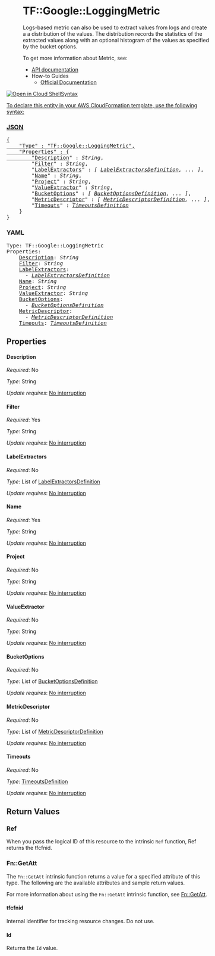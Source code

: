 # TF::Google::LoggingMetric

Logs-based metric can also be used to extract values from logs and create a a distribution
of the values. The distribution records the statistics of the extracted values along with
an optional histogram of the values as specified by the bucket options.


To get more information about Metric, see:

* [API documentation](https://cloud.google.com/logging/docs/reference/v2/rest/v2/projects.metrics/create)
* How-to Guides
    * [Official Documentation](https://cloud.google.com/logging/docs/apis)

<div class = "oics-button" style="float: right; margin: 0 0 -15px">
  <a href="https://console.cloud.google.com/cloudshell/open?cloudshell_git_repo=https%3A%2F%2Fgithub.com%2Fterraform-google-modules%2Fdocs-examples.git&cloudshell_working_dir=logging_metric_basic&cloudshell_image=gcr.io%2Fgraphite-cloud-shell-images%2Fterraform%3Alatest&open_in_editor=main.tf&cloudshell_print=.%2Fmotd&cloudshell_tutorial=.%2Ftutorial.md" target="_blank">
    <img alt="Open in Cloud Shell" src="//gstatic.com/cloudssh/images/open-btn.sv...

## Syntax

To declare this entity in your AWS CloudFormation template, use the following syntax:

### JSON

<pre>
{
    "Type" : "TF::Google::LoggingMetric",
    "Properties" : {
        "<a href="#description" title="Description">Description</a>" : <i>String</i>,
        "<a href="#filter" title="Filter">Filter</a>" : <i>String</i>,
        "<a href="#labelextractors" title="LabelExtractors">LabelExtractors</a>" : <i>[ <a href="labelextractorsdefinition.md">LabelExtractorsDefinition</a>, ... ]</i>,
        "<a href="#name" title="Name">Name</a>" : <i>String</i>,
        "<a href="#project" title="Project">Project</a>" : <i>String</i>,
        "<a href="#valueextractor" title="ValueExtractor">ValueExtractor</a>" : <i>String</i>,
        "<a href="#bucketoptions" title="BucketOptions">BucketOptions</a>" : <i>[ <a href="bucketoptionsdefinition.md">BucketOptionsDefinition</a>, ... ]</i>,
        "<a href="#metricdescriptor" title="MetricDescriptor">MetricDescriptor</a>" : <i>[ <a href="metricdescriptordefinition.md">MetricDescriptorDefinition</a>, ... ]</i>,
        "<a href="#timeouts" title="Timeouts">Timeouts</a>" : <i><a href="timeoutsdefinition.md">TimeoutsDefinition</a></i>
    }
}
</pre>

### YAML

<pre>
Type: TF::Google::LoggingMetric
Properties:
    <a href="#description" title="Description">Description</a>: <i>String</i>
    <a href="#filter" title="Filter">Filter</a>: <i>String</i>
    <a href="#labelextractors" title="LabelExtractors">LabelExtractors</a>: <i>
      - <a href="labelextractorsdefinition.md">LabelExtractorsDefinition</a></i>
    <a href="#name" title="Name">Name</a>: <i>String</i>
    <a href="#project" title="Project">Project</a>: <i>String</i>
    <a href="#valueextractor" title="ValueExtractor">ValueExtractor</a>: <i>String</i>
    <a href="#bucketoptions" title="BucketOptions">BucketOptions</a>: <i>
      - <a href="bucketoptionsdefinition.md">BucketOptionsDefinition</a></i>
    <a href="#metricdescriptor" title="MetricDescriptor">MetricDescriptor</a>: <i>
      - <a href="metricdescriptordefinition.md">MetricDescriptorDefinition</a></i>
    <a href="#timeouts" title="Timeouts">Timeouts</a>: <i><a href="timeoutsdefinition.md">TimeoutsDefinition</a></i>
</pre>

## Properties

#### Description

_Required_: No

_Type_: String

_Update requires_: [No interruption](https://docs.aws.amazon.com/AWSCloudFormation/latest/UserGuide/using-cfn-updating-stacks-update-behaviors.html#update-no-interrupt)

#### Filter

_Required_: Yes

_Type_: String

_Update requires_: [No interruption](https://docs.aws.amazon.com/AWSCloudFormation/latest/UserGuide/using-cfn-updating-stacks-update-behaviors.html#update-no-interrupt)

#### LabelExtractors

_Required_: No

_Type_: List of <a href="labelextractorsdefinition.md">LabelExtractorsDefinition</a>

_Update requires_: [No interruption](https://docs.aws.amazon.com/AWSCloudFormation/latest/UserGuide/using-cfn-updating-stacks-update-behaviors.html#update-no-interrupt)

#### Name

_Required_: Yes

_Type_: String

_Update requires_: [No interruption](https://docs.aws.amazon.com/AWSCloudFormation/latest/UserGuide/using-cfn-updating-stacks-update-behaviors.html#update-no-interrupt)

#### Project

_Required_: No

_Type_: String

_Update requires_: [No interruption](https://docs.aws.amazon.com/AWSCloudFormation/latest/UserGuide/using-cfn-updating-stacks-update-behaviors.html#update-no-interrupt)

#### ValueExtractor

_Required_: No

_Type_: String

_Update requires_: [No interruption](https://docs.aws.amazon.com/AWSCloudFormation/latest/UserGuide/using-cfn-updating-stacks-update-behaviors.html#update-no-interrupt)

#### BucketOptions

_Required_: No

_Type_: List of <a href="bucketoptionsdefinition.md">BucketOptionsDefinition</a>

_Update requires_: [No interruption](https://docs.aws.amazon.com/AWSCloudFormation/latest/UserGuide/using-cfn-updating-stacks-update-behaviors.html#update-no-interrupt)

#### MetricDescriptor

_Required_: No

_Type_: List of <a href="metricdescriptordefinition.md">MetricDescriptorDefinition</a>

_Update requires_: [No interruption](https://docs.aws.amazon.com/AWSCloudFormation/latest/UserGuide/using-cfn-updating-stacks-update-behaviors.html#update-no-interrupt)

#### Timeouts

_Required_: No

_Type_: <a href="timeoutsdefinition.md">TimeoutsDefinition</a>

_Update requires_: [No interruption](https://docs.aws.amazon.com/AWSCloudFormation/latest/UserGuide/using-cfn-updating-stacks-update-behaviors.html#update-no-interrupt)

## Return Values

### Ref

When you pass the logical ID of this resource to the intrinsic `Ref` function, Ref returns the tfcfnid.

### Fn::GetAtt

The `Fn::GetAtt` intrinsic function returns a value for a specified attribute of this type. The following are the available attributes and sample return values.

For more information about using the `Fn::GetAtt` intrinsic function, see [Fn::GetAtt](https://docs.aws.amazon.com/AWSCloudFormation/latest/UserGuide/intrinsic-function-reference-getatt.html).

#### tfcfnid

Internal identifier for tracking resource changes. Do not use.

#### Id

Returns the <code>Id</code> value.

